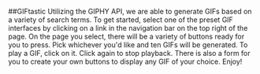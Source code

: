 ##GIFtastic
Utilizing the GIPHY API, we are able to generate GIFs based on a variety of search terms. To get started, select one of the preset GIF interfaces by clicking on a link in the navigation bar on the top right of the page. On the page you select, there will be a variety of buttons ready for you to press. Pick whichever you'd like and ten GIFs will be generated. To play a GIF, click on it. Click again to stop playback. There is also a form for you to create your own buttons to display any GIF of your choice. Enjoy!
